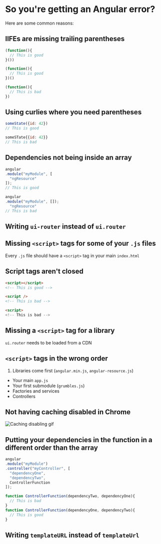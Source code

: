 # So you're getting an Angular error?

Here are some common reasons:

## IIFEs are missing trailing parentheses
```js
(function(){
  // This is good
}())

(function(){
  // This is good
})()

(function(){
  // This is bad
})
```

## Using curlies where you need parentheses
```js
someState({id: 42})
// This is good

someSTate{{id: 42}}
// This is bad
```

## Dependencies not being inside an array
```js
angular
.module("myModule", [
  "ngResource"
]);
// This is good

angular
.module("myModule", []);
  "ngResource"
// This is bad
```

## Writing `ui-router` instead of `ui.router`

## Missing `<script>` tags for some of your `.js` files
Every `.js` file should have a `<script>` tag in your main `index.html`

## Script tags aren't closed
```html
<script></script>
<!-- This is good -->

<script />
<!-- This is bad -->

<script>
<!-- This is bad -->
```

## Missing a `<script>` tag for a library
`ui.router` needs to be loaded from a CDN

## `<script>` tags in the wrong order
1. Libraries come first (`angular.min.js`, `angular-resource.js`)
- Your main `app.js`
- Your first submodule (`grumbles.js`)
- Factories and services
- Controllers

## Not having caching disabled in Chrome
![Caching disabling gif](http://i.imgur.com/p2TZixz.gif) 

## Putting your dependencies in the function in a different order than the array
```js
angular
.module("myModule")
.controller("myController", [
  "dependencyOne",
  "dependencyTwo",
  ControllerFunction
]);

function ControllerFunction(dependencyTwo, dependencyOne){
  // This is bad
}
function ControllerFunction(dependencyOne, dependencyTwo){
  // This is good 
}
```

## Writing `templateURL` instead of `templateUrl`
